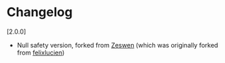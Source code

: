 # Changelog

[2.0.0]

- Null safety version, forked from [Zeswen](https://github.com/Zeswen/flutter-autocomplete-textfield) (which was originally forked from [felixlucien](https://github.com/felixlucien/flutter-autocomplete-textfield))
